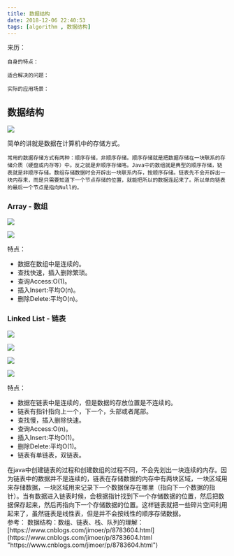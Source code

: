 ```yaml
---
title: 数据结构
date: 2018-12-06 22:40:53
tags: [algorithm , 数据结构]
---
```

<div class="tip">
	来历：
				
	自身的特点：
		
	适合解决的问题：
		
	实际的应用场景：
</div>

## 数据结构 ##

![](algorithm-dataStructure/20181206224339.jpg)

<div class="tip">
	简单的讲就是数据在计算机中的存储方式。
	
	常用的数据存储方式有两种：顺序存储，非顺序存储。顺序存储就是把数据存储在一块联系的存储介质（硬盘或内存等）中。反之就是非顺序存储咯。Java中的数组就是典型的顺序存储，链表就是非顺序存储。数组存储数据时会开辟出一块联系内存，按顺序存储。链表先不会开辟出一块内存来，而是只需要知道下一个节点存储的位置，就能把所以的数据连起来了。所以单向链表的最后一个节点是指向Null的。
</div>

### Array - 数组 ###

![](algorithm-dataStructure/20181206224634.jpg)

![](algorithm-dataStructure/20181206224753.jpg)

特点：
- 数据在数组中是连续的。
- 查找快速，插入删除繁琐。
- 查询Access:O(1)。
- 插入Insert:平均O(n)。
- 删除Delete:平均O(n)。

### Linked List - 链表 ###

![](algorithm-dataStructure/20181206225521.jpg)

![](algorithm-dataStructure/20181206225618.jpg)

![](algorithm-dataStructure/20181206225729.jpg)

![](algorithm-dataStructure/20181206225810.jpg)

特点：
- 数据在链表中是连续的，但是数据的存放位置是不连续的。
- 链表有指针指向上一个，下一个，头部或者尾部。
- 查找慢，插入删除快速。
- 查询Access:O(n)。
- 插入Insert:平均O(1)。
- 删除Delete:平均O(1)。
- 链表有单链表，双链表。

<div class="tip">
	在java中创建链表的过程和创建数组的过程不同，不会先划出一块连续的内存。因为链表中的数据并不是连续的，链表在存储数据的内存中有两块区域，一块区域用来存储数据，一块区域用来记录下一个数据保存在哪里（指向下一个数据的指针）。当有数据进入链表时候，会根据指针找到下一个存储数据的位置，然后把数据保存起来，然后再指向下一个存储数据的位置。这样链表就把一些碎片空间利用起来了，虽然链表是线性表，但是并不会按线性的顺序存储数据。
</div>

<div class="tip">
	参考：
	数据结构：数组、链表、栈、队列的理解：[https://www.cnblogs.com/jimoer/p/8783604.html](https://www.cnblogs.com/jimoer/p/8783604.html "https://www.cnblogs.com/jimoer/p/8783604.html")
</div>